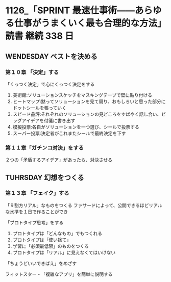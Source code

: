 # 1126\_「SPRINT 最速仕事術――あらゆる仕事がうまくいく最も合理的な方法」 読書 継続 338 日

## WENDESDAY ベストを決める

### 第１０章 「決定」する

「くっつく決定」で心にくっつく決定をする

1. 美術館:ソリューションスケッチをマスキングテープで壁に貼り付ける
2. ヒートマップ:黙ってソリューションを見て周り、おもしろいと思った部分にドットシールを張っていく
3. スピード品評:それぞれのソリューションの見どころをすばやく話し合い、ビッグアイデアを付箋に書き出す
4. 模擬投票:各自がソリューションを一つ選び、シールで投票する
5. スーパー投票:決定者がこれまたシールで最終決定を下す

### 第１１章「ガチンコ対決」をする

２つの「矛盾するアイデア」があったら、対決させる

## TUHRSDAY 幻想をつくる

### 第１３章 「フェイク」する

「９割方リアル」なものをつくる
ファサードによって、公開できるほどリアルな水準を１日で作ることができ

「プロトタイプ思考」をする

1. プロトタイプは「どんなもの」でもつくれる
2. プロトタイプは「使い捨て」
3. 学習に「必須最低限」のものをつくる
4. プロトタイプは「リアル」に見えなくてはいけない

「ちょうどいいできばえ」をめざす

フィットスター - 「複雑なアプリ」を簡単に説明する
